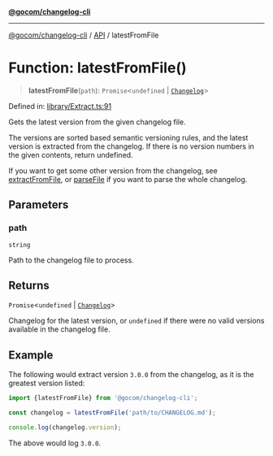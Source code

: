 [**@gocom/changelog-cli**](../README.md)

***

[@gocom/changelog-cli](../README.md) / [API](../Public/API.md) / latestFromFile

# Function: latestFromFile()

> **latestFromFile**(`path`): `Promise`\<`undefined` \| [`Changelog`](https://github.com/gocom/changelog)\>

Defined in: [library/Extract.ts:91](https://github.com/gocom/changelog-cli/blob/3b4a6d4709757866fb2f2a2b7d73a6fccece5cbf/src/library/Extract.ts#L91)

Gets the latest version from the given changelog file.

The versions are sorted based semantic versioning rules, and the latest version is
extracted from the changelog. If there is no version numbers in the given
contents, return undefined.

If you want to get some other version from the changelog, see [extractFromFile](API.extractFromFile.md), or [parseFile](API.parseFile.md) if
you want to parse the whole changelog.

## Parameters

### path

`string`

Path to the changelog file to process.

## Returns

`Promise`\<`undefined` \| [`Changelog`](https://github.com/gocom/changelog)\>

Changelog for the latest version, or `undefined` if there were no valid versions
available in the changelog file.

## Example

The following would extract version `3.0.0` from the changelog, as it is the greatest version listed:
```ts
import {latestFromFile} from '@gocom/changelog-cli';

const changelog = latestFromFile('path/to/CHANGELOG.md');

console.log(changelog.version);
```
The above would log `3.0.0`.
